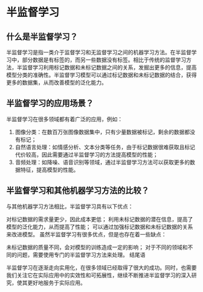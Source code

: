 # 半监督学习

## 什么是半监督学习？

半监督学习是指一类介于监督学习和无监督学习之间的机器学习方法。在半监督学习中，部分数据是有标签的，而另一些数据没有标签。相比于传统的监督学习方法，半监督学习利用标记数据和未标记数据之间的关系，发掘出更多的信息，提高模型分类的准确性。半监督学习模型可以通过标记数据和未标记数据的结合，获得更多的数据集，从而改善模型的泛化能力。

## 半监督学习的应用场景？

半监督学习在很多领域都有着广泛的应用，例如：

1. 图像分类：在数百万张图像数据集中，只有少量数据被标记，剩余的数据都没有标记；
2. 自然语言处理：如情感分析、文本分类等任务，由于标记数据很难获取且标记代价较高，因此需要通过半监督学习的方法提高模型的性能；
3. 音频处理：如降噪、语音识别等领域，通过半监督学习方法可以获取更多的数据特征，提高模型的性能。

## 半监督学习和其他机器学习方法的比较？

与其他机器学习方法相比，半监督学习具有以下优点：

对标记数据的需求量更少，因此成本更低；
利用未标记数据的潜在信息，提高了模型的泛化能力，从而提高了性能；
可以通过加强标记数据和未标记数据的关系来改进模型。
虽然半监督学习有很多优点，但是也存在着一些缺点：

未标记数据的质量不同，会对模型的训练造成一定的影响；
对于不同的领域和不同的问题，需要使用专门的半监督学习方法来处理。
结尾语

半监督学习在逐渐走向实用化，在很多领域已经取得了很大的成功。同时，也需要我们关注它在实际应用中的实效性和可拓展性，继续不断推进半监督学习的深入研究，使其更好地服务于实际应用。

